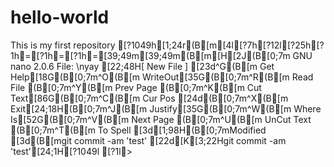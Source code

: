 # hello-world
This is my first repository
[?1049h[1;24r(B[m[4l[?7h[?12l[?25h[?1h=[?1h=[?1h=[39;49m[39;49m(B[m[H[2J(B[0;7m  GNU nano 2.0.6                        File: \nyay                                                        [22;48H[ New File ][23d^G(B[m Get Help[18G(B[0;7m^O(B[m WriteOut[35G(B[0;7m^R(B[m Read File     (B[0;7m^Y(B[m Prev Page     (B[0;7m^K(B[m Cut Text[86G(B[0;7m^C(B[m Cur Pos[24d(B[0;7m^X(B[m Exit[24;18H(B[0;7m^J(B[m Justify[35G(B[0;7m^W(B[m Where Is[52G(B[0;7m^V(B[m Next Page     (B[0;7m^U(B[m UnCut Text    (B[0;7m^T(B[m To Spell[3d[1;98H(B[0;7mModified[3d(B[mgit commit -am 'test'[22d[K[3;22Hgit commit -am 'test'[24;1H[?1049l[?1l>